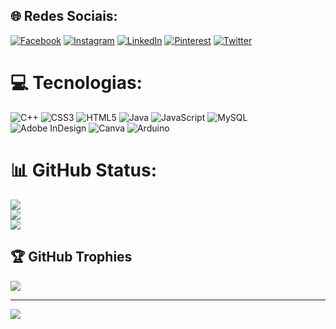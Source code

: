 
## 🌐 Redes Sociais:
[![Facebook](https://img.shields.io/badge/Facebook-%231877F2.svg?logo=Facebook&logoColor=white)](https://facebook.com/profile.php?id=100012035978001) [![Instagram](https://img.shields.io/badge/Instagram-%23E4405F.svg?logo=Instagram&logoColor=white)](https://instagram.com/hebert__kubis) [![LinkedIn](https://img.shields.io/badge/LinkedIn-%230077B5.svg?logo=linkedin&logoColor=white)](https://linkedin.com/in//hebert-kubis-114048218/?originalSubdomain=br) [![Pinterest](https://img.shields.io/badge/Pinterest-%23E60023.svg?logo=Pinterest&logoColor=white)](https://pinterest.com/HAK5002) [![Twitter](https://img.shields.io/badge/Twitter-%231DA1F2.svg?logo=Twitter&logoColor=white)](https://twitter.com/HebertKubis) 

# 💻 Tecnologias:
![C++](https://img.shields.io/badge/c++-%2300599C.svg?style=for-the-badge&logo=c%2B%2B&logoColor=white) ![CSS3](https://img.shields.io/badge/css3-%231572B6.svg?style=for-the-badge&logo=css3&logoColor=white) ![HTML5](https://img.shields.io/badge/html5-%23E34F26.svg?style=for-the-badge&logo=html5&logoColor=white) ![Java](https://img.shields.io/badge/java-%23ED8B00.svg?style=for-the-badge&logo=java&logoColor=white) ![JavaScript](https://img.shields.io/badge/javascript-%23323330.svg?style=for-the-badge&logo=javascript&logoColor=%23F7DF1E) ![MySQL](https://img.shields.io/badge/mysql-%2300f.svg?style=for-the-badge&logo=mysql&logoColor=white) ![Adobe InDesign](https://img.shields.io/badge/Adobe%20InDesign-49021F?style=for-the-badge&logo=adobeindesign&logoColor=white) ![Canva](https://img.shields.io/badge/Canva-%2300C4CC.svg?style=for-the-badge&logo=Canva&logoColor=white) ![Arduino](https://img.shields.io/badge/-Arduino-00979D?style=for-the-badge&logo=Arduino&logoColor=white)
# 📊 GitHub Status:
![](https://github-readme-stats.vercel.app/api?username=2005HAK&theme=blue-green&hide_border=false&include_all_commits=false&count_private=false)<br/>
![](https://github-readme-streak-stats.herokuapp.com/?user=2005HAK&theme=blue-green&hide_border=false)<br/>
![](https://github-readme-stats.vercel.app/api/top-langs/?username=2005HAK&theme=blue-green&hide_border=false&include_all_commits=false&count_private=false&layout=compact)

## 🏆 GitHub Trophies
![](https://github-profile-trophy.vercel.app/?username=2005HAK&theme=radical&no-frame=false&no-bg=true&margin-w=4)

---
[![](https://visitcount.itsvg.in/api?id=2005HAK&icon=0&color=0)](https://visitcount.itsvg.in)

<!-- Proudly created with GPRM ( https://gprm.itsvg.in ) -->
